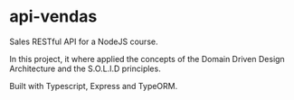 # api-vendas
Sales RESTful API for a NodeJS course.

In this project, it where applied the concepts of the Domain Driven Design Architecture and the S.O.L.I.D principles. 

Built with Typescript, Express and TypeORM.

